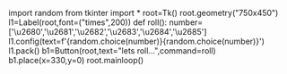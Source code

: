 import random
from tkinter import *
root=Tk()
root.geometry("750x450")
l1=Label(root,font=("times",200))
def roll():
    number=['\u2680','\u2681','\u2682','\u2683','\u2684','\u2685']
    l1.config(text=f'{random.choice(number)}{random.choice(number)}')
    l1.pack()
b1=Button(root,text="lets roll...",command=roll)
b1.place(x=330,y=0)
root.mainloop()   
